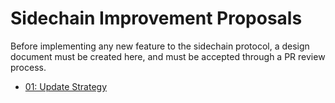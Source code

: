 # Sidechain Improvement Proposals

Before implementing any new feature to the sidechain protocol, a design document must be created here,
and must be accepted through a PR review process.

- [01: Update Strategy](./SIPs/01-UpdateStrategy.md)
